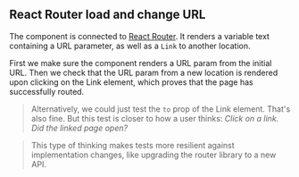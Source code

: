 ## React Router load and change URL

The component is connected to [React Router](https://reacttraining.com/react-router/). It renders a variable text containing a URL parameter, as well as a `Link` to another location.

First we make sure the component renders a URL param from the initial URL. Then we check that the URL param from a new location is rendered upon clicking on the Link element, which proves that the page has successfully routed.

> Alternatively, we could just test the `to` prop of the Link element. That's also fine. But this test is closer to how a user thinks: _Click on a link. Did the linked page open?_

> This type of thinking makes tests more resilient against implementation changes, like upgrading the router library to a new API.

